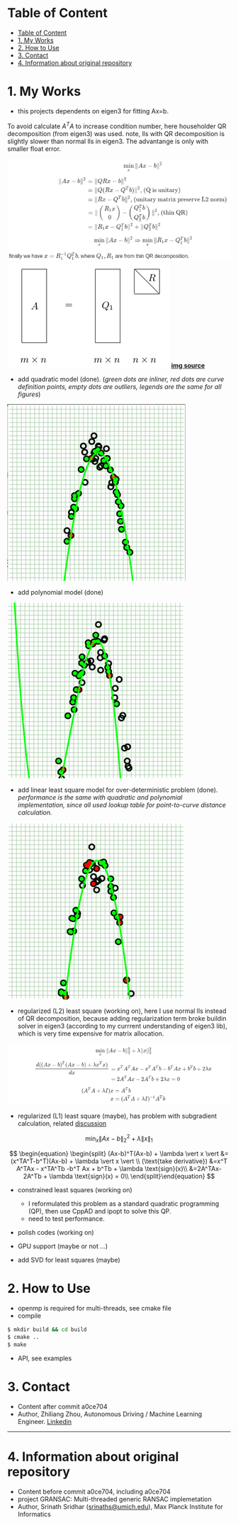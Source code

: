 # Table of Content
- [Table of Content](#table-of-content)
- [1. My Works](#1-my-works)
- [2. How to Use](#2-how-to-use)
- [3. Contact](#3-contact)
- [4. Information about original repository](#4-information-about-original-repository)

# 1. My Works
* this projects dependents on eigen3 for fitting Ax=b.
  
To avoid calculate $A^TA$ to increase condition number, here householder QR decomposition (from eigen3) was used. note, lls with QR decomposition is slightly slower than normal lls in eigen3. The advantange is only with smaller float error.

<!-- $$\min_{x}\|Ax-b\|^2 $$

$$
\begin{equation}
\begin{split}
\|Ax-b\|^2 &= \|QRx-b\|^2\\
           &= \|Q(Rx-Q^Tb)\|^2 \text{, (Q is unitary)}\\
           &= \|Rx-Q^Tb\|^2 \text{, (unitary matrix preserve L2 norm)}\\
           &= \| \begin{pmatrix}R_1x\\0\end{pmatrix} - \begin{pmatrix}Q_1^Tb\\Q_2^Tb\end{pmatrix} \|^2 \text{, (thin QR)} \\
           &= \|R_1x-Q_1^Tb\|^2 + \|Q_2^Tb\|^2\\
\end{split}\end{equation}
$$

$$\min_{x}\|Ax-b\|^2 \Rightarrow \min_x \|R_1x-Q_1^Tb\|^2$$

finally we have $ x = R_1^{-1}Q_1^Tb$, where $Q_1,R_1$ are from thin QR decomposition.  -->

![lls_qr](./imgs/lls_qr.png)
![thin_qr](./imgs/thin_qr.png)
**[img source](http://www.cnblogs.com/daniel-D/p/3208534.html)**

* add quadratic model (done). 
  (_green dots are inliner, red dots are curve definition points, empty dots are outliers, legends are the same for all figures_)

![RANSAC quadratic fitting example](./examples/quadratic_fitting.png)

* add polynomial model (done)

![RANSAC polynomial fitting example](./examples/polynomial_fitting.png)
 
* add linear least square model for over-deterministic problem (done). 
  _performance is the same with quadratic and polynomial implementation, since all used lookup table for point-to-curve distance calculation._

![lls fitting example](./examples/lls_fitting.png)

* regularized (L2) least square (working on), here I use normal lls instead of QR decomposition, because adding regularization term broke buildin solver in eigen3 (according to my currrent understanding of eigen3 lib), which is very time expensive for matrix allocation.
<!-- 
$$\min_{x}\|Ax-b\|_2^2 + \lambda \|x\|_2^2$$

$$
\begin{equation}
\begin{split}
\frac{d((Ax-b)^T(Ax-b) + \lambda x^Tx)}{dx} &=x^T A^TAx - x^TA^Tb -b^T Ax + b^Tb + 2\lambda x\\
                         &=2A^TAx-2A^Tb + 2\lambda x = 0\\
\end{split}\end{equation}
$$

$$
\begin{equation}
\begin{split}
(A^TA+\lambda I)x  &= A^Tb\\
x &= (A^TA+\lambda I)^{-1}A^Tb 
\end{split}\end{equation}
$$ 
-->

![l2_lls_qr](./imgs/l2_lls_qr.png)

* regularized (L1) least square (maybe), has problem with subgradient calculation, related [discussion](https://stsievert.com/blog/2015/12/09/inverse-part-2/)

$$\min_{x}\|Ax-b\|_2^2 + \lambda \|x\|_1$$

$$
\begin{equation}
\begin{split}
(Ax-b)^T(Ax-b) + \lambda \vert x \vert   &=(x^TA^T-b^T)(Ax-b) + \lambda \vert x \vert \\
(\text{take derivative}) &=x^T A^TAx - x^TA^Tb -b^T Ax + b^Tb + \lambda \text{sign}(x)\\
                         &=2A^TAx-2A^Tb + \lambda \text{sign}(x) = 0\\
\end{split}\end{equation}
$$

* constrained least squares (working on)
    * I reformulated this problem as a standard quadratic programming (QP), then use CppAD and ipopt to solve this QP.
    * need to test performance.

* polish codes (working on)
* GPU support (maybe or not ...)
* add SVD for least squares (maybe)


# 2. How to Use
* openmp is required for multi-threads, see cmake file
* compile
```bash
$ mkdir build && cd build
$ cmake ..
$ make
```

* API, see examples

# 3. Contact
* Content after commit a0ce704
* Author, Zhiliang Zhou, Autonomous Driving / Machine Learning Engineer. [Linkedin](https://www.linkedin.com/in/zhiliang-zhou/)


---
# 4. Information about original repository
* Content before commit a0ce704, including a0ce704
* project GRANSAC: Multi-threaded generic RANSAC implemetation
* Author, Srinath Sridhar (srinaths@umich.edu), Max Planck Institute for Informatics
